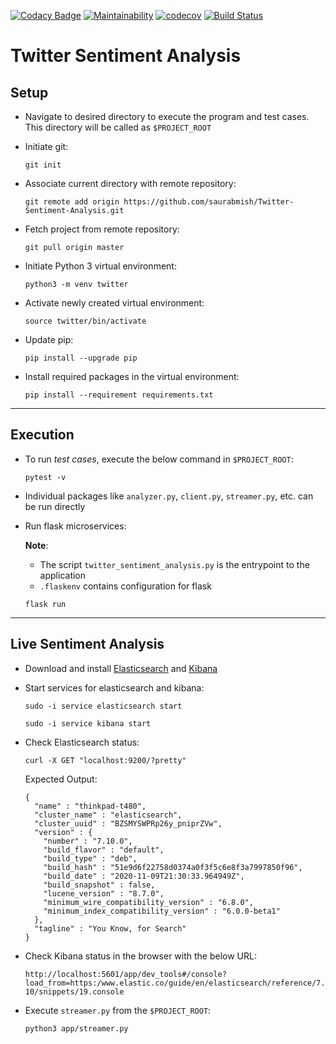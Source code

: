 [![Codacy Badge](https://api.codacy.com/project/badge/Grade/f7e3281daeed4c90bcc395a3e73d0164)](https://app.codacy.com/gh/saurabmish/Twitter-Sentiment-Analysis?utm_source=github.com&utm_medium=referral&utm_content=saurabmish/Twitter-Sentiment-Analysis&utm_campaign=Badge_Grade)
[![Maintainability](https://api.codeclimate.com/v1/badges/ebcadff8123f94444cd9/maintainability)](https://codeclimate.com/github/saurabmish/Twitter-Sentiment-Analysis/maintainability)
[![codecov](https://codecov.io/gh/saurabmish/Twitter-Sentiment-Analysis/branch/master/graph/badge.svg?token=T6CFHNNEPL)](https://codecov.io/gh/saurabmish/Twitter-Sentiment-Analysis)
[![Build Status](https://travis-ci.org/saurabmish/Twitter-Sentiment-Analysis.svg?branch=master)](https://travis-ci.org/saurabmish/Twitter-Sentiment-Analysis)

# Twitter Sentiment Analysis

## Setup

+ Navigate to desired directory to execute the program and test cases. This directory will be called as `$PROJECT_ROOT`

+ Initiate git:

  `git init`

+ Associate current directory with remote repository:

  `git remote add origin https://github.com/saurabmish/Twitter-Sentiment-Analysis.git`

+ Fetch project from remote repository:

  `git pull origin master`

+ Initiate Python 3 virtual environment:

  `python3 -m venv twitter`

+ Activate newly created virtual environment:

  `source twitter/bin/activate`

+ Update pip:

  `pip install --upgrade pip`

+ Install required packages in the virtual environment:

  `pip install --requirement requirements.txt`

----

## Execution

+ To run *test cases*, execute the below command in `$PROJECT_ROOT`:

  `pytest -v`

+ Individual packages like `analyzer.py`, `client.py`, `streamer.py`, etc. can be run directly

+ Run flask microservices:

  **Note**:

    + The script `twitter_sentiment_analysis.py` is the entrypoint to the application
    + `.flaskenv` contains configuration for flask

  `flask run`

----

## Live Sentiment Analysis

+ Download and install [Elasticsearch] and [Kibana]

+ Start services for elasticsearch and kibana:

  `sudo -i service elasticsearch start`

  `sudo -i service kibana start`

+ Check Elasticsearch status:

  `curl -X GET "localhost:9200/?pretty"`

  Expected Output:

  ```
  {
    "name" : "thinkpad-t480",
    "cluster_name" : "elasticsearch",
    "cluster_uuid" : "BZSMYSWPRp26y_pniprZVw",
    "version" : {
      "number" : "7.10.0",
      "build_flavor" : "default",
      "build_type" : "deb",
      "build_hash" : "51e9d6f22758d0374a0f3f5c6e8f3a7997850f96",
      "build_date" : "2020-11-09T21:30:33.964949Z",
      "build_snapshot" : false,
      "lucene_version" : "8.7.0",
      "minimum_wire_compatibility_version" : "6.8.0",
      "minimum_index_compatibility_version" : "6.0.0-beta1"
    },
    "tagline" : "You Know, for Search"
  }
  ```

+ Check Kibana status in the browser with the below URL:

  `http://localhost:5601/app/dev_tools#/console?load_from=https:/www.elastic.co/guide/en/elasticsearch/reference/7.10/snippets/19.console`

+ Execute `streamer.py` from the `$PROJECT_ROOT`:

  `python3 app/streamer.py`


[Elasticsearch]: https://www.elastic.co/downloads/elasticsearch
[Kibana]: https://www.elastic.co/downloads/kibana

